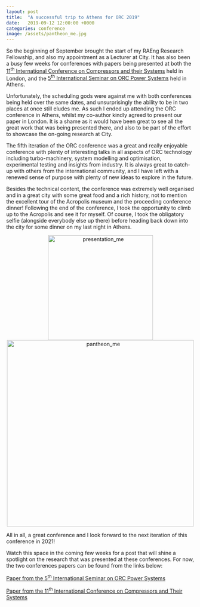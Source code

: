 ```yaml
---
layout: post
title:  "A successful trip to Athens for ORC 2019"
date:   2019-09-12 12:00:00 +0000
categories: conference
image: /assets/pantheon_me.jpg
---
```

So the beginning of September brought the start of my RAEng Research Fellowship, and also my appointment as a Lecturer at City. It has also been a busy few weeks for conferences with papers being presented at both the [11<sup>th</sup> International Conference on Compressors and their Systems](https://www.city.ac.uk/events/conferences/compressorsconference) held in London, and the [5<sup>th</sup> International Seminar on ORC Power Systems](https://www.orc2019.com/) held in Athens.

Unfortunately, the scheduling gods were against me with both conferences being held over the same dates, and unsurprisingly the ability to be in two places at once still eludes me. As such I ended up attending the ORC conference in Athens, whilst my co-author kindly agreed to present our paper in London. It is a shame as it would have been great to see all the great work that was being presented there, and also to be part of the effort to showcase the on-going research at City. 

The fifth iteration of the ORC conference was a great and really enjoyable conference with plenty of interesting talks in all aspects of ORC technology including turbo-machinery, system modelling and optimisation, experimental testing and insights from industry. It is always great to catch-up with others from the international community, and I have left with a renewed sense of purpose with plenty of new ideas to explore in the future. 

Besides the technical content, the conference was extremely well organised and in a great city with some great food and a rich history, not to mention the excellent tour of the Acropolis museum and the proceeding conference dinner! Following the end of the conference, I took the opportunity to climb up to the Acropolis and see it for myself. Of course, I took the obligatory selfie (alongside everybody else up there) before heading back down into the city for some dinner on my last night in Athens.

<p></p>
<div style="text-align:center">
	<img src="{{site.baseurl}}/assets/presentation_me.jpg" alt="presentation_me" style="width:281px;" /><img src="{{site.baseurl}}/assets/pantheon_me.jpg" alt="pantheon_me" style="width:500px;" />
</div>
<p></p>

All in all, a great conference and I look forward to the next iteration of this conference in 2021! 

Watch this space in the coming few weeks for a post that will shine a spotlight on the research that was presented at these conferences. For now, the two conferences papers can be found from the links below:

[Paper from the 5<sup>th</sup> International Seminar on ORC Power Systems](https://www.orc2019.com/online/proceedings/display_manuscript/113.htm)

[Paper from the 11<sup>th</sup> International Conference on Compressors and Their Systems](https://iopscience.iop.org/article/10.1088/1757-899X/604/1/012086)